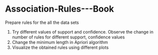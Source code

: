# Association-Rules---Book
Prepare rules for the all the data sets 
1) Try different values of support and confidence. Observe the change in number of rules for different support, confidence values
2) Change the minimum length in Apriori algorithm
3) Visualize the obtained rules using different plots 
